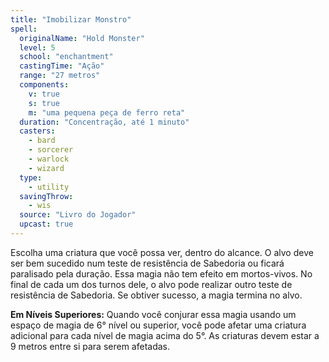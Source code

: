 ```yaml
---
title: "Imobilizar Monstro"
spell:
  originalName: "Hold Monster"
  level: 5
  school: "enchantment"
  castingTime: "Ação"
  range: "27 metros"
  components:
    v: true
    s: true
    m: "uma pequena peça de ferro reta"
  duration: "Concentração, até 1 minuto"
  casters:
    - bard
    - sorcerer
    - warlock
    - wizard
  type:
    - utility
  savingThrow:
    - wis
  source: "Livro do Jogador"
  upcast: true
---
```


Escolha uma criatura que você possa ver, dentro do alcance. O alvo deve ser bem sucedido num teste de resistência de Sabedoria ou ficará paralisado pela duração. Essa magia não tem efeito em mortos-vivos. No final de cada um dos turnos dele, o alvo pode realizar outro teste de resistência de Sabedoria. Se obtiver sucesso, a magia termina no alvo.

**Em Níveis Superiores:** Quando você conjurar essa magia usando um espaço de magia de 6° nível ou superior, você pode afetar uma criatura adicional para cada nível de magia acima do 5°. As criaturas devem estar a 9 metros entre si para serem afetadas.
